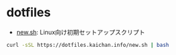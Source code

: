 # dotfiles

- [new.sh](./new.sh): Linux向け初期セットアップスクリプト

```sh
curl -sSL https://dotfiles.kaichan.info/new.sh | bash
```
